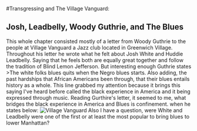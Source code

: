#Transgressing and The Village Vanguard:
## Josh, Leadbelly, Woody Guthrie, and The Blues

This whole chapter consisted mostly of a letter from Woody Guthrie to the people
at Village Vanguard a Jazz club located in Greenwich Village. Throughout his letter
he wrote what he felt about Josh White and Huddie Leadbelly. Saying that he feels
both are equally great together and follow the tradition of Blind Lemon Jefferson.
But interesting enough Guthrie states >The white folks blues quits when the Negro blues starts.
Also adding, the past hardships that African Americans been through, that their blues entails
history as a whole. This line grabbed my attention because it brings this saying I've heard before
called the black experience in America and it being expressed through music. Reading Gurthire's letter, it seemed to me, what bridges the black experience in America and Blues is confinement.  when he states below:
![Village Vanguard](https://i.imgur.com/MWbFtWV.jpg)
Also I have a question, were White and Leadbelly were one of the first or at least the most popular to bring blues to lower Manhattan?
